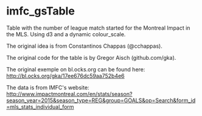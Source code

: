 # imfc_gsTable
Table with the number of league match started for the Montreal Impact in the MLS. Using d3 and a dynamic colour_scale.

The original idea is from Constantinos Chappas (@cchappas).

The original code for the table is by Gregor Aisch (github.com/gka).

The original exemple on bl.ocks.org can be found here: http://bl.ocks.org/gka/17ee676dc59aa752b4e6

The data is from IMFC's website: http://www.impactmontreal.com/en/stats/season?season_year=2015&season_type=REG&group=GOALS&op=Search&form_id=mls_stats_individual_form
